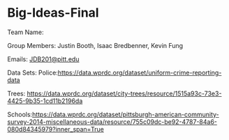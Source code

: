 # Big-Ideas-Final

Team Name:

Group Members:
Justin Booth, 
Isaac Bredbenner,
Kevin Fung

Emails:
JDB201@pitt.edu


Data Sets:
Police:https://data.wprdc.org/dataset/uniform-crime-reporting-data

Trees: https://data.wprdc.org/dataset/city-trees/resource/1515a93c-73e3-4425-9b35-1cd11b2196da

Schools:https://data.wprdc.org/dataset/pittsburgh-american-community-survey-2014-miscellaneous-data/resource/755c09dc-be92-4787-84a6-080d84345979?inner_span=True

